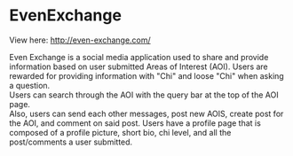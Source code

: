 # EvenExchange
View here: http://even-exchange.com/


Even Exchange is a social media application used to share and provide information based on user submitted Areas of Interest (AOI). 
Users are rewarded for providing information with "Chi" and loose "Chi" when asking a question.  
Users can search through the AOI with the query bar at the top of the AOI page.  
Also, users can send each other messages, post new AOIS, create post for the AOI, and comment on said post.
Users have a profile page that is composed of a profile picture, short bio, chi level, and all the post/comments a user submitted.
